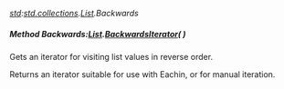 _[std](../../modules/std/std-module.md):[std.collections](../../modules/std/std-collections.md).[List<T>](../../modules/std/std-collections-list.md).Backwards_
##### Method Backwards:[List](../../modules/std/std-collections-list.md)<T>.[BackwardsIterator](../../modules/std/std-collections-list-backwardsiterator.md)(  )
Gets an iterator for visiting list values in reverse order.

Returns an iterator suitable for use with Eachin, or for manual iteration.
